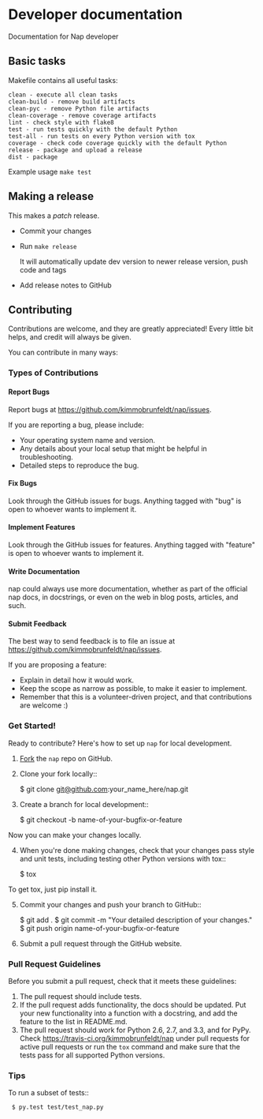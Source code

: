 # Developer documentation

Documentation for Nap developer

## Basic tasks

Makefile contains all useful tasks:

    clean - execute all clean tasks
    clean-build - remove build artifacts
    clean-pyc - remove Python file artifacts
    clean-coverage - remove coverage artifacts
    lint - check style with flake8
    test - run tests quickly with the default Python
    test-all - run tests on every Python version with tox
    coverage - check code coverage quickly with the default Python
    release - package and upload a release
    dist - package

Example usage `make test`

## Making a release

This makes a *patch* release.

* Commit your changes
* Run `make release`

    It will automatically update dev version to newer release version, push code and tags

* Add release notes to GitHub

## Contributing

Contributions are welcome, and they are greatly appreciated! Every
little bit helps, and credit will always be given.

You can contribute in many ways:

### Types of Contributions

#### Report Bugs

Report bugs at https://github.com/kimmobrunfeldt/nap/issues.

If you are reporting a bug, please include:

* Your operating system name and version.
* Any details about your local setup that might be helpful in troubleshooting.
* Detailed steps to reproduce the bug.

#### Fix Bugs

Look through the GitHub issues for bugs. Anything tagged with "bug"
is open to whoever wants to implement it.

#### Implement Features

Look through the GitHub issues for features. Anything tagged with "feature"
is open to whoever wants to implement it.

#### Write Documentation

nap could always use more documentation, whether as part of the
official nap docs, in docstrings, or even on the web in blog posts,
articles, and such.

#### Submit Feedback

The best way to send feedback is to file an issue at https://github.com/kimmobrunfeldt/nap/issues.

If you are proposing a feature:

* Explain in detail how it would work.
* Keep the scope as narrow as possible, to make it easier to implement.
* Remember that this is a volunteer-driven project, and that contributions
  are welcome :)

### Get Started!

Ready to contribute? Here's how to set up `nap` for
local development.

1. [Fork](https://github.com/kimmobrunfeldt/nap/fork) the `nap` repo on GitHub.
2. Clone your fork locally::

    $ git clone git@github.com:your_name_here/nap.git

3. Create a branch for local development::

    $ git checkout -b name-of-your-bugfix-or-feature

Now you can make your changes locally.

4. When you're done making changes, check that your changes pass style and unit
   tests, including testing other Python versions with tox::

    $ tox

To get tox, just pip install it.

5. Commit your changes and push your branch to GitHub::

    $ git add .
    $ git commit -m "Your detailed description of your changes."
    $ git push origin name-of-your-bugfix-or-feature

6. Submit a pull request through the GitHub website.

### Pull Request Guidelines

Before you submit a pull request, check that it meets these guidelines:

1. The pull request should include tests.
2. If the pull request adds functionality, the docs should be updated. Put
   your new functionality into a function with a docstring, and add the
   feature to the list in README.md.
3. The pull request should work for Python 2.6, 2.7, and 3.3, and for PyPy.
   Check https://travis-ci.org/kimmobrunfeldt/nap
   under pull requests for active pull requests or run the ``tox`` command and
   make sure that the tests pass for all supported Python versions.


### Tips

To run a subset of tests::

     $ py.test test/test_nap.py
